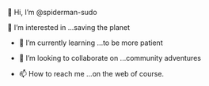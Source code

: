 👋 Hi, I’m @spiderman-sudo

👀 I’m interested in ...saving the planet

- 🌱 I’m currently learning ...to be more patient

- 💞️ I’m looking to collaborate on ...community adventures

- 📫 How to reach me ...on the web of course.

<!---
spiderman-sudo/spiderman-sudo is a ✨ special ✨ repository because its `README.md` (this file) appears on your GitHub profile.
You can click the Preview link to take a look at your changes.
--->
